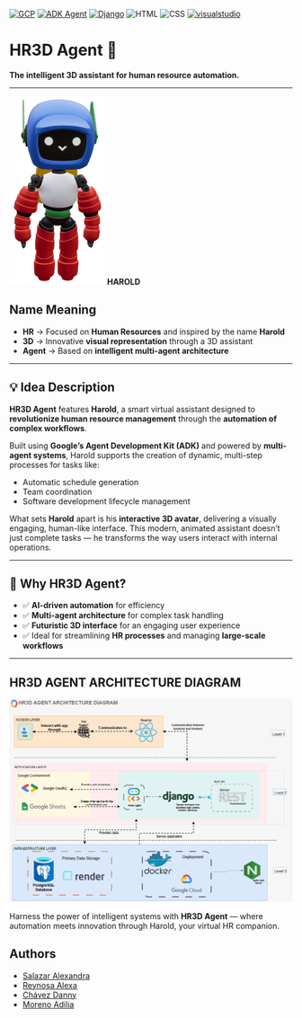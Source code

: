 [![GCP](https://img.shields.io/badge/GCP-Console-blue)](https://console.cloud.google.com/welcome/new?pli=1&inv=1&invt=Ab0wWw)
[![ADK Agent](https://img.shields.io/badge/ADK-Agent-green)](https://cloud.google.com/vertex-ai/generative-ai/docs/agent-engine/develop/adk)
[![Django](https://img.shields.io/badge/Django-red)](https://www.djangoproject.com/)
![HTML](https://img.shields.io/badge/HTML-blue)
![CSS](https://img.shields.io/badge/CSS-green)
[![visualstudio](https://img.shields.io/badge/visual%20studio%20code-download-blue)](https://code.visualstudio.com/)


# HR3D Agent 🤖

**The intelligent 3D assistant for human resource automation.**

---

![HR3D](https://github.com/alexxandraSalazar/HR3D-Agent/blob/main/HR3D%20Agent.png)
**HAROLD**

## Name Meaning

- **HR** → Focused on **Human Resources** and inspired by the name **Harold**  
- **3D** → Innovative **visual representation** through a 3D assistant  
- **Agent** → Based on **intelligent multi-agent architecture**

---

## 💡 Idea Description

**HR3D Agent** features **Harold**, a smart virtual assistant designed to **revolutionize human resource management** through the **automation of complex workflows**.

Built using **Google’s Agent Development Kit (ADK)** and powered by **multi-agent systems**, Harold supports the creation of dynamic, multi-step processes for tasks like:

- Automatic schedule generation  
- Team coordination  
- Software development lifecycle management  

What sets **Harold** apart is his **interactive 3D avatar**, delivering a visually engaging, human-like interface. This modern, animated assistant doesn’t just complete tasks — he transforms the way users interact with internal operations.

---

## 🚀 Why HR3D Agent?

- ✅ **AI-driven automation** for efficiency  
- ✅ **Multi-agent architecture** for complex task handling  
- ✅ **Futuristic 3D interface** for an engaging user experience  
- ✅ Ideal for streamlining **HR processes** and managing **large-scale workflows**

---

## HR3D AGENT ARCHITECTURE DIAGRAM
![HR3D](https://github.com/alexxandraSalazar/HR3D-Agent/blob/main/HR3D%20AGENT%20GIF.gif)


Harness the power of intelligent systems with **HR3D Agent** — where automation meets innovation through Harold, your virtual HR companion.

## Authors

- [Salazar Alexandra](https://github.com/alexxandraSalazar)
- [Reynosa Alexa](https://github.com/aaalexa)
- [Chávez Danny](https://github.com/dochavez)
- [Moreno Adilia](https://github.com/QuesilloLover)

